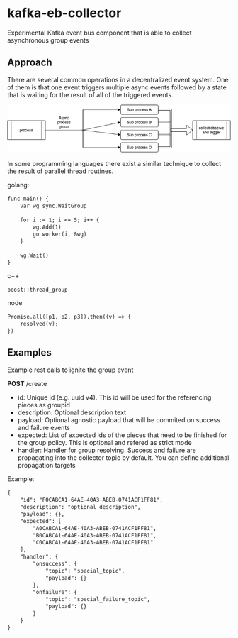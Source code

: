 # kafka-eb-collector

Experimental Kafka event bus component that is able to collect asynchronous group events

## Approach

There are several common operations in a decentralized event system. One of them is that one event triggers multiple async events followed by a state that is waiting for the result of all of the triggered events.

![example process](./doc/process-example.png "Example process")

In some programming languages there exist a similar technique to collect the result of parallel thread routines.

golang:

    func main() {
        var wg sync.WaitGroup

        for i := 1; i <= 5; i++ {
            wg.Add(1)
            go worker(i, &wg)
        }

        wg.Wait()
    }

c++

    boost::thread_group

node

    Promise.all([p1, p2, p3]).then((v) => {
        resolved(v);
    })

## Examples

Example rest calls to ignite the group event

**POST** /create

* id:
    Unique id (e.g. uuid v4). This id will be used for the referencing pieces as groupid
* description:
    Optional description text
* payload:
    Optional agnostic payload that will be commited on success and failure events
* expected:
    List of expected ids of the pieces that need to be finished for the group policy. This is optional and refered as strict mode
* handler:
    Handler for group resolving. Success and failure are propagating into the collector topic by default. You can define additional propagation targets

Example:

    {
        "id": "F0CABCA1-64AE-40A3-ABEB-0741ACF1FF81",
        "description": "optional description",
        "payload": {},
        "expected": [
            "A0CABCA1-64AE-40A3-ABEB-0741ACF1FF81",
            "B0CABCA1-64AE-40A3-ABEB-0741ACF1FF81",
            "C0CABCA1-64AE-40A3-ABEB-0741ACF1FF81"
        ],
        "handler": {
            "onsuccess": {
                "topic": "special_topic",
                "payload": {}
            },
            "onfailure": {
                "topic": "special_failure_topic",
                "payload": {}
            }
        }
    }
